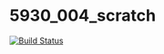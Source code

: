 # 5930_004_scratch

[![Build Status](https://travis-ci.org/skycow/5930_004_scratch.svg?branch=master)](https://travis-ci.org/skycow/5930_004_scratch)

